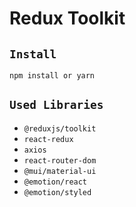 # Redux Toolkit

## `Install`

```
npm install or yarn
```

## `Used Libraries`

-   `@reduxjs/toolkit`
-   `react-redux`
-   `axios`
-   `react-router-dom`
-   `@mui/material-ui`
-   `@emotion/react`
-   `@emotion/styled`
